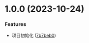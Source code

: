 # 1.0.0 (2023-10-24)


### Features

* 项目初始化 ([7b7beb0](https://github.com/ligaopeng123/react-project-template/commit/7b7beb0e0c0964b74f1c5f3fad4ec95f79f73d91))



